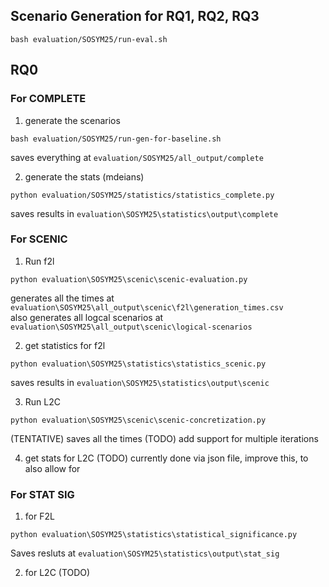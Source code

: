 ## Scenario Generation for RQ1, RQ2, RQ3
```
bash evaluation/SOSYM25/run-eval.sh
```

## RQ0

### For COMPLETE

1. generate the scenarios
```
bash evaluation/SOSYM25/run-gen-for-baseline.sh
```
saves everything at `evaluation/SOSYM25/all_output/complete`

2. generate the stats (mdeians)
```
python evaluation/SOSYM25/statistics/statistics_complete.py
```
saves results in `evaluation\SOSYM25\statistics\output\complete`



### For SCENIC

1. Run f2l
```
python evaluation\SOSYM25\scenic\scenic-evaluation.py
```
generates all the times at `evaluation\SOSYM25\all_output\scenic\f2l\generation_times.csv`
<br>
also generates all logcal scenarios at `evaluation\SOSYM25\all_output\scenic\logical-scenarios`

2. get statistics for f2l
```
python evaluation\SOSYM25\statistics\statistics_scenic.py
```
saves results in `evaluation\SOSYM25\statistics\output\scenic`

3. Run L2C
```
python evaluation\SOSYM25\scenic\scenic-concretization.py
```
(TENTATIVE) saves all the times
(TODO) add support for multiple iterations

4. get stats for L2C (TODO)
currently done via json file, improve this, to also allow for 


### For STAT SIG

1. for F2L
```
python evaluation\SOSYM25\statistics\statistical_significance.py
```
Saves resluts at `evaluation\SOSYM25\statistics\output\stat_sig`

2. for L2C (TODO)
